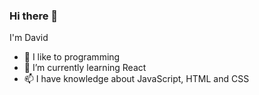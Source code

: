 ### Hi there 👋
I'm David
- 🔭 I like to programming
- 🌱 I’m currently learning React
- 📫 I have knowledge about JavaScript, HTML and CSS

<!--
**David1728/David1728** is a ✨ _special_ ✨ repository because its `README.md` (this file) appears on your GitHub profile.

Here are some ideas to get you started:

- 🔭 I like to programming
- 🌱 I’m currently learning React
- 📫 I have knowledge about JavaScript, HTML and CSS
- 😄 ...
- ⚡ ...
-->
